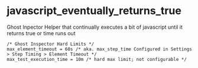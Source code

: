 # javascript_eventually_returns_true

Ghost Inpector Helper that continually executes a bit of javascript until it returns true or time runs out

```@javascript
/* Ghost Inspector Hard Limits */
max_element_timeout = 60s /* aka. max_step_time Configured in Settings > Step Timing > Element Timeout */
max_test_execution_time = 10m /* hard max limit; not configurable */
```

